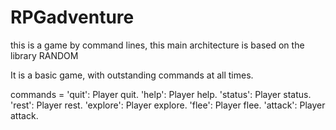 # RPGadventure
this is a game by command lines, this main architecture is based on the library RANDOM

It is a basic game, with outstanding commands at all times.

commands =
  'quit': Player quit.
  'help': Player help.
  'status': Player status.
  'rest': Player rest.
  'explore': Player explore.
  'flee': Player flee.
  'attack': Player attack.
  
